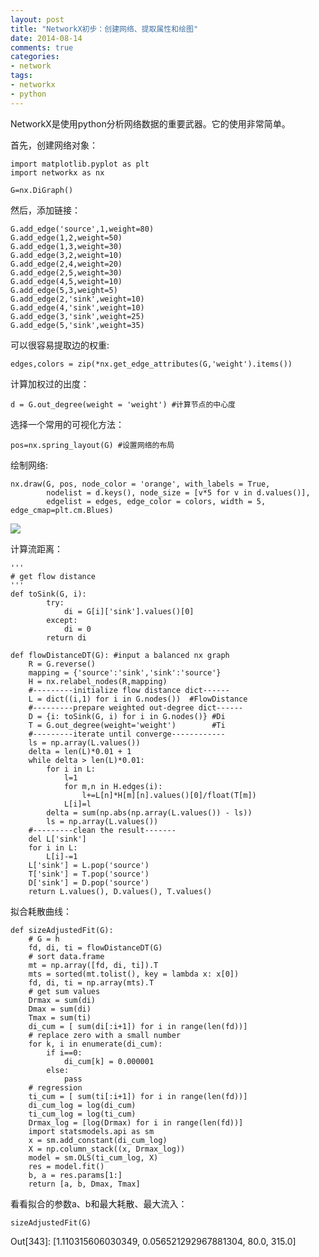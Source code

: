 ```yaml
---
layout: post
title: "NetworkX初步：创建网络、提取属性和绘图"
date: 2014-08-14
comments: true
categories: 
- network
tags:
- networkx
- python
---
```


NetworkX是使用python分析网络数据的重要武器。它的使用非常简单。

首先，创建网络对象：

    import matplotlib.pyplot as plt
    import networkx as nx
    
    G=nx.DiGraph()
    
然后，添加链接：

    G.add_edge('source',1,weight=80)
    G.add_edge(1,2,weight=50)
    G.add_edge(1,3,weight=30)
    G.add_edge(3,2,weight=10)
    G.add_edge(2,4,weight=20)
    G.add_edge(2,5,weight=30)
    G.add_edge(4,5,weight=10)
    G.add_edge(5,3,weight=5)
    G.add_edge(2,'sink',weight=10)
    G.add_edge(4,'sink',weight=10)
    G.add_edge(3,'sink',weight=25)
    G.add_edge(5,'sink',weight=35)
    
可以很容易提取边的权重: 

    edges,colors = zip(*nx.get_edge_attributes(G,'weight').items())
    
计算加权过的出度：

    d = G.out_degree(weight = 'weight') #计算节点的中心度
    
选择一个常用的可视化方法：

    pos=nx.spring_layout(G) #设置网络的布局
    
绘制网络:

    nx.draw(G, pos, node_color = 'orange', with_labels = True,
            nodelist = d.keys(), node_size = [v*5 for v in d.values()], 
            edgelist = edges, edge_color = colors, width = 5, edge_cmap=plt.cm.Blues)

![](http://chengjun.qiniudn.com/demo.png)


计算流距离：

    '''
    # get flow distance
    '''
    def toSink(G, i):
            try:
                di = G[i]['sink'].values()[0]
            except:
                di = 0 
            return di
            
    def flowDistanceDT(G): #input a balanced nx graph
        R = G.reverse()
        mapping = {'source':'sink','sink':'source'} 
        H = nx.relabel_nodes(R,mapping)
        #---------initialize flow distance dict------
        L = dict((i,1) for i in G.nodes())  #FlowDistance
        #---------prepare weighted out-degree dict------
        D = {i: toSink(G, i) for i in G.nodes()} #Di
        T = G.out_degree(weight='weight')        #Ti
        #---------iterate until converge------------
        ls = np.array(L.values())
        delta = len(L)*0.01 + 1
        while delta > len(L)*0.01:
            for i in L:
                l=1
                for m,n in H.edges(i):
                    l+=L[n]*H[m][n].values()[0]/float(T[m])
                L[i]=l
            delta = sum(np.abs(np.array(L.values()) - ls))
            ls = np.array(L.values())
        #---------clean the result-------
        del L['sink']
        for i in L:
            L[i]-=1
        L['sink'] = L.pop('source')
        T['sink'] = T.pop('source')
        D['sink'] = D.pop('source')
        return L.values(), D.values(), T.values()


拟合耗散曲线：

 
    def sizeAdjustedFit(G):
        # G = h
        fd, di, ti = flowDistanceDT(G)
        # sort data.frame
        mt = np.array([fd, di, ti]).T
        mts = sorted(mt.tolist(), key = lambda x: x[0])
        fd, di, ti = np.array(mts).T
        # get sum values
        Drmax = sum(di)
        Dmax = sum(di)
        Tmax = sum(ti)
        di_cum = [ sum(di[:i+1]) for i in range(len(fd))]
        # replace zero with a small number
        for k, i in enumerate(di_cum):
            if i==0:
                di_cum[k] = 0.000001
            else:
                pass
        # regression
        ti_cum = [ sum(ti[:i+1]) for i in range(len(fd))]
        di_cum_log = log(di_cum)
        ti_cum_log = log(ti_cum)
        Drmax_log = [log(Drmax) for i in range(len(fd))]
        import statsmodels.api as sm
        x = sm.add_constant(di_cum_log)
        X = np.column_stack((x, Drmax_log))
        model = sm.OLS(ti_cum_log, X)
        res = model.fit()
        b, a = res.params[1:]
        return [a, b, Dmax, Tmax]

看看拟合的参数a、b和最大耗散、最大流入：

    
    sizeAdjustedFit(G)

Out[343]: [1.110315606030349, 0.056521292967881304, 80.0, 315.0]

